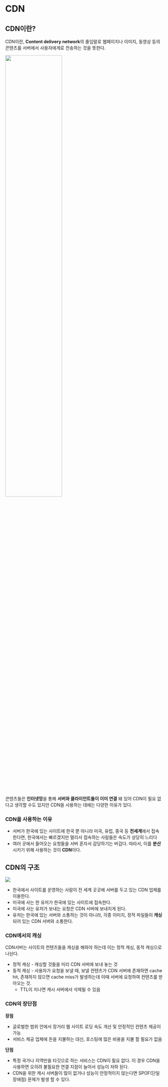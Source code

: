 # CDN 



## CDN이란?

CDN이란, **Content delivery network**의 줄임말로 웹페이지나 이미지, 동영상 등의 콘텐츠를 서버에서 사용자에게로 전송하는 것을 뜻한다.

<img src="https://www.akamai.com/content/dam/site/ko/images/article/how-does-a-cdn-work.png" height=60% width=60%>

콘텐츠들은 **인터넷망**을 통해 **서버와 클라이언트들이 이미 연결** 돼 있어 CDN이 필요 없다고 생각할 수도 있지만 CDN을 사용하는 데에는 다양한 이유가 있다.

### CDN을 사용하는 이유

* 서버가 한국에 있는 사이트에 한국 뿐 아니라 미국, 유럽, 중국 등 **전세계**에서 접속한다면, 한국에서는 빠르겠지만 멀리서 접속하는 사람들은 속도가 상당히 느리다
* 여러 곳에서 들어오는 요청들을 서버 혼자서 감당하기는 버겁다. 따라서, 이를 **분산**시키기 위해 사용하는 것이 **CDN**이다.



## CDN의 구조

<img src="https://i.ibb.co/bQWrLQJ/sdd.jpg">

* 한국에서 사이트를 운영하는 사람이 전 세계 곳곳에 서버를 두고 있는 CDN 업체를 이용한다.
* 미국에 사는 한 유저가 한국에 있는 사이트에 접속한다.
* 미국에 사는 유저가 보내는 요청은 CDN 서버에 보내지게 된다.
* 유저는 한국에 있는 서버와 소통하는 것이 아니라, 각종 이미지, 정적 파일들이 **캐싱**되어 있는 CDN 서버와 소통한다.



### CDN에서의 캐싱

CDN서버는 사이트의 컨텐츠들을 캐싱을 해와야 하는데 이는 정적 캐싱, 동적 캐싱으로 나뉜다.

* 정적 캐싱 - 캐싱할 것들을 미리 CDN 서버에 보내 놓는 것
* 동적 캐싱 - 사용자가 요청을 보낼 때, 보낼 컨텐츠가 CDN 서버에 존재하면 cache hit, 존재하지 않으면 cache miss가 발생하는데 이때 서버에 요청하여 컨텐츠를 받아오는 것.
  * TTL이 지나면 캐시 서버에서 삭제될 수 있음



### CDN의 장단점

**장점**

* 글로벌한 범위 안에서 장거리 웹 사이트 로딩 속도 개선 및 안정적인 컨텐츠 제공이 가능
* 서비스 제공 업체에 돈을 지불하는 대신, 호스팅에 많은 비용을 지불 할 필요가 없음

**단점**

* 특정 국가나 지역만을 타깃으로 하는 서비스는 CDN이 필요 없다. 이 경우 CDN을 사용하면 오히려 불필요한 연결 지점이 늘어서 성능이 저하 된다.
* CDN을 위한 캐시 서버들이 많이 없거나 성능이 안정적이지 않는다면 SPOF(단일 장애점) 문제가 발생 할 수 있다.